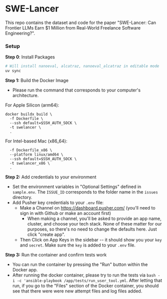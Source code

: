 # SWE-Lancer

This repo contains the dataset and code for the paper "SWE-Lancer: Can Frontier LLMs Earn $1 Million from Real-World Freelance Software Engineering?".

### Setup

**Step 0**: Install Packages

```bash
# Will install nanoeval, alcatraz, nanoeval_alcatraz in editable mode
uv sync
```

**Step 1:** Build the Docker Image

- Please run the command that corresponds to your computer's architecture.

For Apple Silicon (arm64):

```
docker buildx build \
  -f Dockerfile \
  --ssh default=$SSH_AUTH_SOCK \
  -t swelancer \
  .
```

For Intel-based Mac (x86_64):

```
  -f Dockerfile_x86 \
  --platform linux/amd64 \
  --ssh default=$SSH_AUTH_SOCK \
  -t swelancer_x86 \
  .
```

**Step 2:** Add credentials to your environment

- Set the environment variables in "Optional Settings" defined in `sample.env`. The `ISSUE_ID` corresponds to the folder name in the `issues` directory.
- Add Pusher key credentials to your `.env` file:
  - Make a Channel on https://dashboard.pusher.com/ (you'll need to sign in with Github or make an account first)
    - When making a channel, you'll be asked to provide an app name, cluster, and choose your tech stack. None of these matter for our purposes, so there's no need to change the defaults here. Just click "create app".
  - Then Click on App Keys in the sidebar -- it should show you your `key` and `secret`. Make sure the `key` is added to your `.env` file.

**Step 3:** Run the container and confirm tests work

- You can run the container by pressing the "Run" button within the Docker app.
- After running the docker container, please try to run the tests via `bash -i -c 'ansible-playbook /app/tests/run_user_tool.yml`. After letting that run, if you go to the "Files" section of the Docker container, you should see that there were were new attempt files and log files added.
